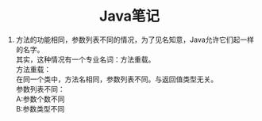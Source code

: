# <center> Java笔记</center>

1. 方法的功能相同，参数列表不同的情况，为了见名知意，Java允许它们起一样的名字。  
其实，这种情况有一个专业名词：方法重载。  
方法重载：  
在同一个类中，方法名相同，参数列表不同。与返回值类型无关。  
参数列表不同：  
A:参数个数不同    
B:参数类型不同    



